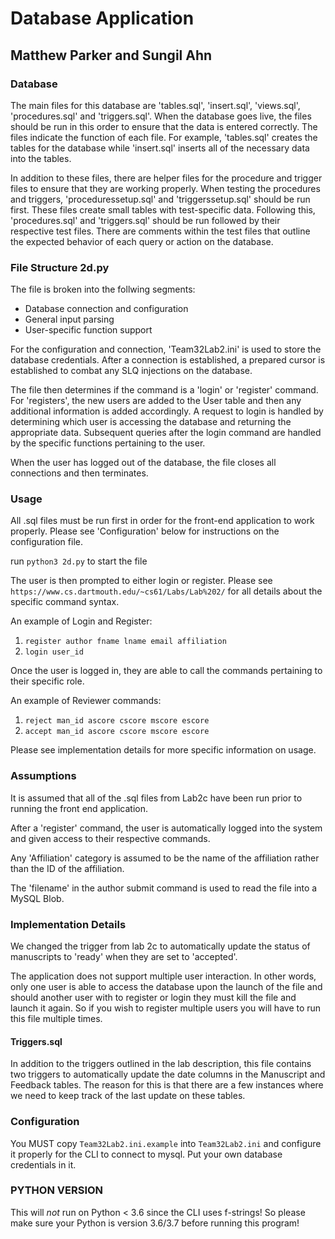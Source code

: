 # Database Application

## Matthew Parker and Sungil Ahn

### Database
The main files for this database are 'tables.sql', 'insert.sql', 'views.sql', 'procedures.sql' and 'triggers.sql'. When the database goes live, the files should be run in this order to ensure that the data is entered correctly. The files indicate the function of each file. For example, 'tables.sql' creates the tables for the database while 'insert.sql' inserts all of the necessary data into the tables.

In addition to these files, there are helper files for the procedure and trigger files to ensure that they are working properly. When testing the procedures and triggers, 'proceduressetup.sql' and 'triggerssetup.sql' should be run first. These files create small tables with test-specific data. Following this, 'procedures.sql' and 'triggers.sql' should be run followed by their respective test files. There are comments within the test files that outline the expected behavior of each query or action on the database. 

### File Structure 2d.py

The file is broken into the follwing segments: 

- Database connection and configuration
- General input parsing
- User-specific function support

For the configuration and connection, 'Team32Lab2.ini' is used to store the database credentials. After a connection is established, a prepared cursor is established to combat any SLQ injections on the database. 

The file then determines if the command is a 'login' or 'register' command. For 'registers', the new users are added to the User table and then any additional information is added accordingly. A request to login is handled by determining which user is accessing the database and returning the appropriate data. Subsequent queries after the login command are handled by the specific functions pertaining to the user. 

When the user has logged out of the database, the file closes all connections and then terminates.

### Usage
All .sql files must be run first in order for the front-end application to work properly. Please see 'Configuration' below for instructions on the configuration file.

run `python3 2d.py` to start the file

The user is then prompted to either login or register. Please see 
`https://www.cs.dartmouth.edu/~cs61/Labs/Lab%202/` for all details about the specific command syntax.

An example of Login and Register: 
1. `register author fname lname email affiliation`
2. `login user_id`

Once the user is logged in, they are able to call the commands pertaining to their specific role. 

An example of Reviewer commands: 

1. `reject man_id ascore cscore mscore escore`
2. `accept man_id ascore cscore mscore escore`

Please see implementation details for more specific information on usage.


### Assumptions
It is assumed that all of the .sql files from Lab2c have been run prior to running the front end application. 

After a 'register' command, the user is automatically logged into the system and given access to their respective commands.

Any 'Affiliation' category is assumed to be the name of the affiliation rather than the ID of the affiliation. 

The 'filename' in the author submit command is used to read the file into a MySQL Blob.

### Implementation Details
We changed the trigger from lab 2c to automatically update the status of manuscripts to 'ready' when they are set to 'accepted'.

The application does not support multiple user interaction. In other words, only one user is able to access the database upon the launch of the file and should another user with to register or login they must kill the file and launch it again. So if you wish to register multiple users you will have to run this file multiple times.


#### Triggers.sql
In addition to the triggers outlined in the lab description, this file contains two triggers to automatically update the date columns in the Manuscript and Feedback tables. The reason for this is that there are a few instances where we need to keep track of the last update on these tables. 

### Configuration
You MUST copy `Team32Lab2.ini.example` into `Team32Lab2.ini` and configure it properly for the CLI to connect to mysql.
Put your own database credentials in it.

### PYTHON VERSION
This will *not* run on Python < 3.6 since the CLI uses f-strings! So please make sure your Python is version 3.6/3.7 before running this program!